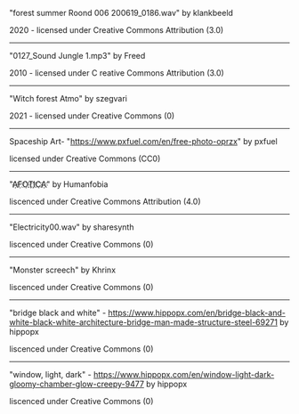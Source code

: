 "forest summer Roond 006 200619_0186.wav" 
by klankbeeld

2020 - licensed under 
Creative Commons Attribution (3.0)

---

"0127_Sound Jungle 1.mp3"
by Freed

2010 - licensed under C
reative Commons Attribution (3.0)

---

"Witch forest Atmo"
by szegvari

2021 - licensed under
Creative Commons (0)

---

Spaceship Art- "https://www.pxfuel.com/en/free-photo-oprzx"
by pxfuel

licensed under 
Creative Commons (CC0)

---

"A҉F҉O҉T҉I҉C҉A҉"
by Humanfobia

liscenced under 
Creative Commons Attribution (4.0)

---

"Electricity00.wav"
by sharesynth

liscenced under 
Creative Commons (0)

---

"Monster screech"
by Khrinx

liscenced under
Creative Commons (0)

---

"bridge black and white" - https://www.hippopx.com/en/bridge-black-and-white-black-white-architecture-bridge-man-made-structure-steel-69271
by hippopx

liscenced under 
Creative Commons (0)

---

"window, light, dark" - https://www.hippopx.com/en/window-light-dark-gloomy-chamber-glow-creepy-9477
by hippopx

liscenced under
Creative Commons (0)

